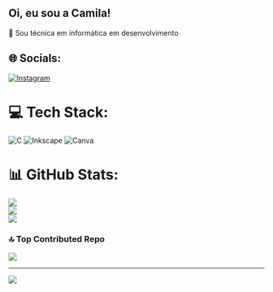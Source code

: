 ## Oi, eu sou a Camila!

📝 Sou técnica em informática em desenvolvimento 


## 🌐 Socials:
[![Instagram](https://img.shields.io/badge/Instagram-%23E4405F.svg?logo=Instagram&logoColor=white)](https://instagram.com/c_marinss) 

# 💻 Tech Stack:
![C](https://img.shields.io/badge/c-%2300599C.svg?style=flat&logo=c&logoColor=white) ![Inkscape](https://img.shields.io/badge/Inkscape-e0e0e0?style=flat&logo=inkscape&logoColor=080A13) ![Canva](https://img.shields.io/badge/Canva-%2300C4CC.svg?style=flat&logo=Canva&logoColor=white)
# 📊 GitHub Stats:
![](https://github-readme-stats.vercel.app/api?username=CAMILAMARINS&theme=buefy&hide_border=true&include_all_commits=false&count_private=false)<br/>
![](https://github-readme-streak-stats.herokuapp.com/?user=CAMILAMARINS&theme=buefy&hide_border=true)<br/>
![](https://github-readme-stats.vercel.app/api/top-langs/?username=CAMILAMARINS&theme=buefy&hide_border=true&include_all_commits=false&count_private=false&layout=compact)

### 🔝 Top Contributed Repo
![](https://github-contributor-stats.vercel.app/api?username=CAMILAMARINS&limit=5&theme=buefy&combine_all_yearly_contributions=true)

---
[![](https://visitcount.itsvg.in/api?id=CAMILAMARINS&icon=1&color=6)](https://visitcount.itsvg.in)

<!-- Proudly created with GPRM ( https://gprm.itsvg.in ) -->
